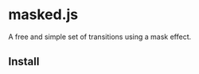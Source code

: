 # masked.js
A free and simple set of transitions using a mask effect.

Install
--------------
<script src="js/masked.min.js"></script>

